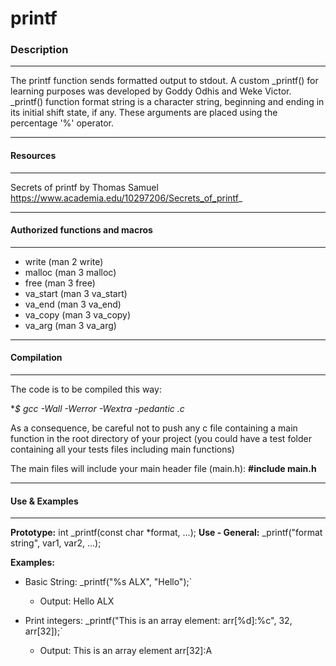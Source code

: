 # printf

### Description

------------


The printf function sends formatted output to stdout.
A custom _printf() for learning purposes was developed by Goddy Odhis and Weke Victor.
_printf() function format string is a character string, beginning and ending in its initial shift state, if any. 
These arguments are placed using the percentage '%' operator.

------------


#### Resources

------------


Secrets of printf by Thomas Samuel
https://www.academia.edu/10297206/Secrets_of_printf_

------------



#### Authorized functions and macros

------------


- write (man 2 write)
- malloc (man 3 malloc)
- free (man 3 free)
- va_start (man 3 va_start)
- va_end (man 3 va_end)
- va_copy (man 3 va_copy)
- va_arg (man 3 va_arg)

------------

#### Compilation

------------



The code is to be compiled this way:

**$ gcc -Wall -Werror -Wextra -pedantic *.c**

As a consequence, be careful not to push any c file containing a main function in the root directory of your project (you could have a test folder containing all your tests files including main functions)

The main files will include your main header file (main.h): **#include main.h**

------------

#### Use & Examples


------------

**Prototype:** int _printf(const char *format, ...);
**Use - General:** _printf("format string", var1, var2, ...);

**Examples:**
 - Basic String: _printf("%s ALX", "Hello");`
	 - Output: Hello ALX

- Print integers: _printf("This is an array element: arr[%d]:%c", 32, arr[32]);`
	- Output: This is an array element arr[32]:A
